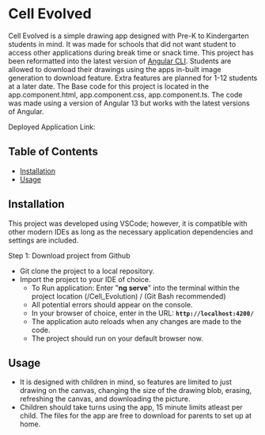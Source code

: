 # Cell Evolved
Cell Evolved is a simple drawing app designed with Pre-K to Kindergarten students in mind. It was made for schools that did not want student to access other applications during break time or snack time. This project has been reformatted into the latest version of [Angular CLI](https://github.com/angular/angular-cli). Students are allowed to download their drawings using the apps in-built image generation to download feature. Extra features are planned for 1-12 students at a later date. The Base code for this project is located in the app.component.html, app.component.css, app.component.ts. The code was made using a version of Angular 13 but works with the latest versions of Angular.

Deployed Application Link: 

## Table of Contents

- [Installation](#installation)
- [Usage](#usage)

## Installation

This project was developed using VSCode; however, it is compatible with other modern IDEs as long as the necessary application dependencies and settings are included.

Step 1: Download project from Github

- Git clone the project to a local repository.
- Import the project to your IDE of choice.
    - To Run application: Enter "<b>ng serve</B>" into the terminal within the project location (/Cell_Evolution) / (Git Bash recommended)
    - All potential errors should appear on the console.
    - In your browser of choice, enter in the URL: <b>`http://localhost:4200/`</b>
    - The application auto reloads when any changes are made to the code.
    - The project should run on your default browser now.

## Usage

- It is designed with children in mind, so features are limited to just drawing on the canvas, changing the size of the drawing blob, erasing, refreshing the canvas, and downloading the picture.
- Children should take turns using the app, 15 minute limits atleast per child. The files for the app are free to download for parents to set up at home.
